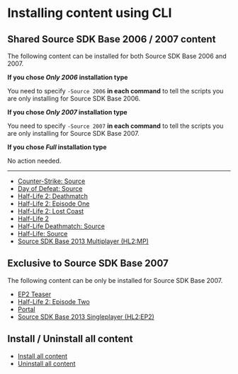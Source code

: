 # Installing content using CLI

## Shared Source SDK Base 2006 / 2007 content

The following content can be installed for both Source SDK Base 2006 and 2007.

**If you chose <i>Only 2006</i> installation type**

You need to specify `-Source 2006` **in each command** to tell the scripts you are only installing for Source SDK Base 2006.

**If you chose <i>Only 2007</i> installation type**

You need to specify `-Source 2007` **in each command** to tell the scripts you are only installing for Source SDK Base 2007.

**If you chose <i>Full</i> installation type**

No action needed.

---

- [Counter-Strike: Source](content-installation-cli/counter-strike-source.md)
- [Day of Defeat: Source](content-installation-cli/day-of-defeat-source.md)
- [Half-Life 2: Deathmatch](content-installation-cli/half-life-2-deathmatch.md)
- [Half-Life 2: Episode One](content-installation-cli/half-life-2-episode-one.md)
- [Half-Life 2: Lost Coast](content-installation-cli/half-life-2-lost-coast.md)
- [Half-Life 2](content-installation-cli/half-life-2.md)
- [Half-Life Deathmatch: Source](content-installation-cli/half-life-deathmatch-source.md)
- [Half-Life: Source](content-installation-cli/half-life-source.md)
- [Source SDK Base 2013 Multiplayer (HL2:MP)](content-installation-cli/source-sdk-base-2013-multiplayer-hl2mp.md)

## Exclusive to Source SDK Base 2007

The following content can be only be installed for Source SDK Base 2007.

- [EP2 Teaser](content-installation-cli/ep2-teaser.md)
- [Half-Life 2: Episode Two](content-installation-cli/half-life-2-episode-two.md)
- [Portal](content-installation-cli/portal.md)
- [Source SDK Base 2013 Singleplayer (HL2:EP2)](content-installation-cli/source-sdk-base-2013-singleplayer-hl2ep2.md)

## Install / Uninstall all content

- [Install all content](content-installation-cli/install-all-content.md)
- [Uninstall all content](content-installation-cli/uninstall-all-content.md)
